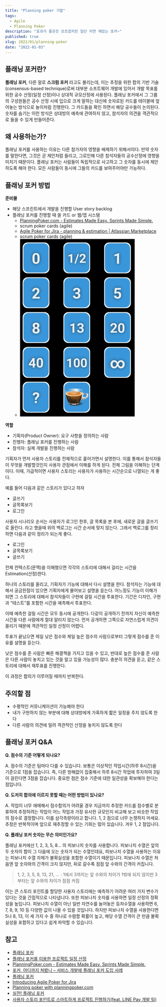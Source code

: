 ```yaml
---
title: "Planning poker 기법"
tags:
  - Agile
  - Planning Poker
description: "효과가 좋은진 모르겠지만 일단 치면 재밌는 포커~"
published: true
slug: 2022/01/planning-poker
date: "2022-01-03"
---
```


## **플래닝 포커란?**

**플래닝 포커**, 다른 말로 **스크럼 포커** 라고도 불리는데, 이는 추정을 위한 합의 기반 기술(consensus-based technique)로써 대부분 소프트웨어 개발에 있어서 개발 목표를 위한 공수 산정(일정 산정)이나 상대적 규모산정에 사용된다. 플래닝 포커에서 그 그룹의 구성원들은 공수 산정 시에 입으로 크게 말하는 대신에 숫자로된 카드를 테이블에 엎어놓는 방식으로 놀이처럼 진행한다. 그 카드들을 확인 하면서 해당 공수들이 논의된다. 숫자를 숨기는 이런 방식은 상대방의 예측에 관여하지 않고, 참석자의 의견을 객관적으로 들을 수 있게 만들어준다.

## **왜 사용하는가?**

플래닝 포커를 사용하는 이유는 다른 참가자의 영향을 배제하기 위해서이다. 만약 숫자를 말한다면, 그것은 곧 제안처럼 들리고, 그로인해 다른 참석자들의 공수산정에 영향을 미치기 때문이다. 플래닝 포커는 사람들이 독립적으로 사고하고 그 숫자를 동시에 제안하도록 해야 한다. 모든 사람들이 동시에 그들의 카드를 보여주어야만 가능하다.

## **플래닝 포커 방법**

**준비물**

- 해당 스프린트에서 개발을 진행할 User story backlog
- 플래닝 포커를 진행할 때 쓸 카드 or 웹/앱 시스템
    - [PlanningPoker.com - Estimates Made Easy. Sprints Made Simple.](https://www.planningpoker.com/)
    - scrum poker cards (agile)
    - [Agile Poker for Jira - planning & estimation | Atlassian Marketplace](https://marketplace.atlassian.com/apps/700473/agile-poker-for-jira-planning-estimation?hosting=datacenter&tab=overview&utm_source=google&utm_medium=cpc&utm_campaign=agile_poker_search&gclid=CjwKCAiAlrSPBhBaEiwAuLSDUMMdJfUqqrLyWgl8zO5wDyVcHmQY0SDg8ZcPzMlQEstz-g58npUYCxoCiTgQAvD_BwE)
    - scrum poker cards (agile)
    - ![poker cards](../../../public/2022/01/images/poker-cards.png)

**역할**

- 기획자(Product Owner): 요구 사항을 정의하는 사람
- 진행자: 플래닝 포커를 진행하는 사람
- 참석자: 실제 개발을 진행하는 사람

기획자가 먼저 사용자 스토리를 전체적으로 훝어가면서 설명한다. 이를 통해서 참석자들이 무엇을 개발할것인지 사용자 관점에서 이해를 하게 된다. 전체 그림을 이해하는 단계이다. 이때, 가급적이면 사용자 스토리는 사용자가 사용하는 시간순으로 나열되는 게 좋다.

예를 들어 다음과 같은 스토리가 있다고 하자

- 글쓰기
- 글목록보기
- 로그인

사용자 시나리오 순서는 사용자가 로그인 한후, 글 목록을 본 후에, 새로운 글을 글쓰기로 올린다. 라고 했을때 위의 백로그는 시간 순서에 맞지 않는다. 그래서 백로그를 정리하면 다음과 같이 정리가 되는게 좋다.

- 로그인
- 글목록보기
- 글쓰기

전체 컨택스트(문맥)을 이해했으면 각각의 스토리에 대해서 걸리는 시간을 Estimation(산정)한다.

하나의 스토리를 올리고, 기획자가 기능에 대해서 다시 설명을 한다. 참석자는 기능에 대해서 궁금한점이 있으면 기획자에게 물어보고 설명을 듣는다. 어느정도 기능이 이해가 되면 그 스토리에 대해서 참석자들이 구현에 걸릴 시간을 투표한다. 기간은 디자인, 구현과 “테스트”를 포함한 시간을 예측해서 투표한다.

이때 예측한 걸릴 시간은 모두 동시에 공개한다. 다같이 공개하기 전까지 자신이 예측한 시간을 다른 사람에게 절대 알리지 않는다. 먼저 공개하면 그쪽으로 자연스럽게 의견이 쏠리기 때문에 객관적인 일정 산정이 어렵다.

투표가 끝났으면 제일 낮은 점수와 제일 높은 점수의 사람으로부터 그렇게 점수를 준 이유를 설명을 듣는다.

낮은 점수를 준 사람은 빠른 해결책을 가지고 있을 수 있고, 반대로 높은 점수를 준 사람은 다른 사람이 놓치고 있는 것을 알고 있을 가능성이 많다. 충분히 의견을 듣고, 같은 스토리에 대해서 재투표를 진행한다.

이 과정은 합의가 이루어질 때까지 반복한다.

## **주의할 점**

- 수평적인 커뮤니케이션이 가능해야 한다
- 내가 구현하지 않는 부분에 대해 상대방에게 가혹하게 짧은 일정을 주지 않도록 한다
- 다른 사람의 의견에 밀려 객관적인 산정을 놓치지 않도록 한다

## **플래닝 포커 Q&A**

**Q. 점수의 기준 어떻게 되나요?**

A. 점수의 기준은 팀마다 다를 수 있습니다. 보통은 이상적인 작업시간(하루 8시간)을 기준으로 1점을 잡습니다. 즉, 다른 방해없이 집중해서 하루 8시간 작업에 투자하여 3일이 걸린다면 3점을 잡습니다. 중요한 점은 점수 기준에 대한 일관성을 확보해야 한다는 점입니다.

**Q. 도저히 합의에 이르지 못할 때는 어떤 방법이 있나요?**

A. 작업이 너무 애매해서 점수합의가 어려울 경우 지금까지 추정한 카드를 점수별로 분류하여 추정하려는 작업이 어느 작업과 가장 유사한 규모인지 비교해 보고 비슷한 작업의 점수로 결정합니다. 이를 삼각측량이라고 합니다. 1, 2 점으로 너무 논쟁하지 마세요. 추정은 반복적이며 앞으로 재추정할 수 있는 기회는 많이 있습니다. 겨우 1, 2 점입니다.

**Q. 플래닝 포커 숫자는 무슨 의미인가요?**

플래닝 포커에선 1, 2, 3, 5, 8… 의 피보나치 숫자를 사용합니다. 피보나치 수열은 앞의 두 숫자의 합이 그 다음에 오는 숫자가 되는 수열인데요, 피보나치 수열을 사용하는 이유는 피보나치 수열 자체가 불확실성을 포함한 수열이기 때문입니다. 피보나치 수열은 처음엔 앞 숫자와의 간격이 크지 않지만, 뒤로 갈수록 점점 앞 수와의 간격이 커집니다.

> 1, 2, 3, 5, 8, 13, 21, … : 1에서 3까지는 앞 수와의 차이가 1밖에 되지 않지만 3부터는 앞 수와의 차이가 점점 커짐

이는 큰 스토리 포인트를 할당한 사용자 스토리에는 예측하기 어려운 여러 가지 변수가 있다는 것을 간접적으로 나타냅니다. 또한 피보나치 숫자를 사용하면 일정 산정의 정확성을 높입니다. 피보나치 수열이 아닌 일반 자연수를 늘어놓은 등차수열을 사용하면 6, 7, 8, 9, 10 등 다양한 값이 나올 수 있을 것입니다. 하지만 피보나치 수열을 사용한다면 5나 8, 13, 이 세 가지 수 중 하나로 수렴할 확률이 높고, 해당 수열 간격이 큰 만큼 불확실성을 포함하고 있다고 쉽게 파악할 수 있습니다.

## **참고**

- [플래닝 포커](https://ko.wikipedia.org/wiki/%ED%94%8C%EB%9E%98%EB%8B%9D_%ED%8F%AC%EC%BB%A4)
- [플래닝 포커를 이용한 프로젝트 일정 산정](https://bcho.tistory.com/1041)
- [PlanningPoker.com - Estimates Made Easy. Sprints Made Simple.](https://www.planningpoker.com/)
- [포커, 어디까지 쳐봤니 – 서비스 개발에 플래닝 포커 도입 사례](https://tech.kakao.com/2020/09/08/planning-poker/)
- [플래닝 포커](https://ko.wikipedia.org/wiki/%ED%94%8C%EB%9E%98%EB%8B%9D_%ED%8F%AC%EC%BB%A4)
- [Introducing Agile Poker for Jira](https://youtu.be/Qn7Q-C5XYpU)
- [Planning poker with planningpoker.com](https://youtu.be/LERjCWWlgGc)
- [실전! 플래닝 포커](https://greatkim91.tistory.com/178)
- [사용자 스토리 포인트로 스마트하게 프로젝트 진행하기(feat. LINE Pay 개발 팀)](https://engineering.linecorp.com/ko/blog/user-story-point-in-line-pay-team/)